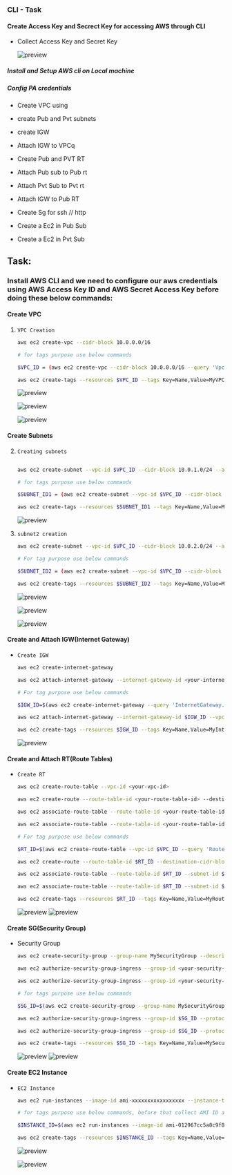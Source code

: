 ### CLI - Task

#### Create Access Key and Secrect Key for accessing AWS through CLI

* Collect Access Key and Secret Key

    ![preview](images/dev76.png)

##### Install and Setup AWS cli on Local machine
##### Config PA credentials 

- Create VPC using 
- create Pub and Pvt subnets
- create IGW
- Attach IGW to VPCq
- Create Pub and PVT RT
- Attach Pub sub to Pub rt
- Attach Pvt Sub to Pvt rt
- Attach IGW to Pub RT

- Create Sg for ssh // http
- Create a Ec2 in Pub Sub
- Create a Ec2 in Pvt Sub 

## Task: 

### Install AWS CLI and we need to configure our aws credentials using AWS Access Key ID and AWS Secret Access Key before doing these below commands:

#### **Create VPC**

1) `VPC Creation`

    ```bash
    aws ec2 create-vpc --cidr-block 10.0.0.0/16

    # for tags purpose use below commands

    $VPC_ID = (aws ec2 create-vpc --cidr-block 10.0.0.0/16 --query 'Vpc.VpcId' --output text)

    aws ec2 create-tags --resources $VPC_ID --tags Key=Name,Value=MyVPC Key=Environment,Value=Production
    ```
    ![preview](images/dev77.png)

    ![preview](images/dev79.png)

    ![preview](images/dev78.png)

#### **Create Subnets**

2) `Creating subnets`

    ```bash

    aws ec2 create-subnet --vpc-id $VPC_ID --cidr-block 10.0.1.0/24 --availability-zone us-east-1a

    # for tags purpose use below commands

    $SUBNET_ID1 = (aws ec2 create-subnet --vpc-id $VPC_ID --cidr-block 10.0.1.0/24 --query 'Subnet.SubnetId' --output text)

    aws ec2 create-tags --resources $SUBNET_ID1 --tags Key=Name,Value=MySubnet1 Key=Environment,Value=Production
    ```
    ![preview](images/dev80.png)

3) `subnet2 creation`

    ```bash
    aws ec2 create-subnet --vpc-id $VPC_ID --cidr-block 10.0.2.0/24 --availability-zone us-east-1b

    # For tag purpose use below commands

    $SUBNET_ID2 = (aws ec2 create-subnet --vpc-id $VPC_ID --cidr-block 10.0.2.0/24 --query 'Subnet.SubnetId' --output text)

    aws ec2 create-tags --resources $SUBNET_ID2 --tags Key=Name,Value=MySubnet2 Key=Environment,Value=Production
    ```

    ![preview](images/dev81.png)

    ![preview](images/dev82.png)

    ![preview](images/dev83.png)

#### **Create and Attach IGW(Internet Gateway)**

* `Create IGW`

    ```bash
    aws ec2 create-internet-gateway

    aws ec2 attach-internet-gateway --internet-gateway-id <your-internet-gateway-id> --vpc-id <your-vpc-id>

    # For tag purpose use below commands

    $IGW_ID=$(aws ec2 create-internet-gateway --query 'InternetGateway.InternetGatewayId' --output text)

    aws ec2 attach-internet-gateway --internet-gateway-id $IGW_ID --vpc-id $VPC_ID

    aws ec2 create-tags --resources $IGW_ID --tags Key=Name,Value=MyInternetGateway Key=Environment,Value=Production
    ```

    ![preview](images/dev84.png)

#### **Create and Attach RT(Route Tables)**

* `Create RT`

    ```bash
    aws ec2 create-route-table --vpc-id <your-vpc-id>

    aws ec2 create-route --route-table-id <your-route-table-id> --destination-cidr-block 0.0.0.0/0 --gateway-id <your-internet-gateway-id>

    aws ec2 associate-route-table --route-table-id <your-route-table-id> --subnet-id <your-subnet-id-1>
    
    aws ec2 associate-route-table --route-table-id <your-route-table-id> --subnet-id <your-subnet-id-2>

    # For tag purpose use below commands

    $RT_ID=$(aws ec2 create-route-table --vpc-id $VPC_ID --query 'RouteTable.RouteTableId' --output text)

    aws ec2 create-route --route-table-id $RT_ID --destination-cidr-block 0.0.0.0/0 --gateway-id $IGW_ID

    aws ec2 associate-route-table --route-table-id $RT_ID --subnet-id $SUBNET_ID1

    aws ec2 associate-route-table --route-table-id $RT_ID --subnet-id $SUBNET_ID2

    aws ec2 create-tags --resources $RT_ID --tags Key=Name,Value=MyRouteTable Key=Environment,Value=Production
    ```

    ![preview](images/dev85.png)
    ![preview](images/dev88.png)

#### **Create SG(Security Group)**

* Security Group

    ```bash
    aws ec2 create-security-group --group-name MySecurityGroup --description "My security group" --vpc-id <your-vpc-id>

    aws ec2 authorize-security-group-ingress --group-id <your-security-group-id> --protocol tcp --port 22 --cidr 0.0.0.0/0
    
    aws ec2 authorize-security-group-ingress --group-id <your-security-group-id> --protocol tcp --port 80 --cidr 0.0.0.0/0

    # for tags purpose use below commands

    $SG_ID=$(aws ec2 create-security-group --group-name MySecurityGroup --description "My security group" --vpc-id $VPC_ID --query 'GroupId' --output text)

    aws ec2 authorize-security-group-ingress --group-id $SG_ID --protocol tcp --port 22 --cidr 0.0.0.0/0

    aws ec2 authorize-security-group-ingress --group-id $SG_ID --protocol tcp --port 80 --cidr 0.0.0.0/0

    aws ec2 create-tags --resources $SG_ID --tags Key=Name,Value=MySecurityGroup Key=Environment,Value=Production    
    ```
    ![preview](images/dev86.png)
    ![preview](images/dev89.png)

#### **Create EC2 Instance**

* `EC2 Instance`

    ```bash
    aws ec2 run-instances --image-id ami-xxxxxxxxxxxxxxxxx --instance-type t2.micro --key-name MyKeyPair --security-group-ids <your-security-group-id> --subnet-id <your-subnet-id-1>

    # for tags purpose use below commands, before that collect AMI ID and Create Keypair

    $INSTANCE_ID=$(aws ec2 run-instances --image-id ami-012967cc5a8c9f891 --instance-type t2.micro --key-name awscli --security-group-ids $SG_ID --subnet-id $SUBNET_ID1 --query 'Instances[0].InstanceId' --output text)

    aws ec2 create-tags --resources $INSTANCE_ID --tags Key=Name,Value=MyEC2Instance Key=Environment,Value=Production
    ```
    ![preview](images/dev87.png)
    
    ![preview](images/dev90.png)